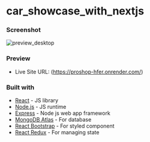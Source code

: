 # car_showcase_with_nextjs

### Screenshot

![preview_desktop](https://github.com/jake5007/proshop/assets/44399233/b68932da-5ef7-4c84-978c-b9a93d3561dc)

### Preview

- Live Site URL: (https://proshop-hfer.onrender.com/)

### Built with

- [React](https://reactjs.org/) - JS library
- [Node.js](https://nodejs.org/) - JS runtime
- [Express](https://expressjs.com/) - Node js web app framework
- [MongoDB Atlas](https://www.mongodb.com/atlas/database) - For database
- [React Bootstrap](https://react-bootstrap.netlify.app/) - For styled component
- [React Redux](https://react-redux.js.org/) - For managing state

